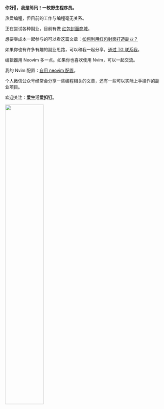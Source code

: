 **你好🖖，我是简讯！一枚野生程序员。**

热爱编程，但目前的工作与编程毫无关系。

正在尝试各种副业，目前有做 [红包封面商城](https://shop1762101065.v.weidian.com/?userid=1762101065)。

想要零成本一起参与的可以看这篇文章：[如何利用红包封面打造副业？](https://mp.weixin.qq.com/s/ArOAhepWu08VmqNEOABoZg)

如果你也有许多有趣的副业思路，可以和我一起分享。[通过 TG 联系我](https://t.me/zdcgbkjyfrewfg)。

编辑器用 Neovim 多一点。如果你也喜欢使用 Nvim，可以一起交流。

我的 Nvim 配置：[自用 neovim 配置](https://github.com/alpha87/nvim)。

个人微信公众号经常会分享一些编程相关的文章，还有一些可以实际上手操作的副业项目。

欢迎关注：**爱生活爱扣钉**。

<img src="https://raw.githubusercontent.com/alpha87/thanks/master/searchcode.png" width="50%" height="50%"/>
